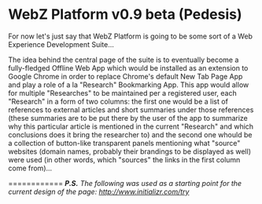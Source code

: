 WebZ Platform v0.9 beta (Pedesis)
============
For now let's just say that WebZ Platform is going to be some sort of a Web Experience Development Suite...

The idea behind the central page of the suite is to eventually become a fully-fledged Offline Web App which would be installed as an extension to Google Chrome in order to replace Chrome's default New Tab Page App and play a role of a la "Research" Bookmarking App. This app would allow for multiple "Researches" to be maintained per a registered user, each "Research" in a form of two columns: the first one would be a list of references to external articles and short summaries under those references (these summaries are to be put there by the user of the app to summarize why this particular article is mentioned in the current "Research" and which conclusions does it bring the researcher to) and the second one whould be a collection of button-like transparent panels mentioning what "source" websites (domain names, probably their brandings to be displayed as well) were used (in other words, which "sources" the links in the first column come from)...

============
<i><b>P.S.</b> The following was used as a starting point for the current design of the page:
http://www.initializr.com/try</i>
